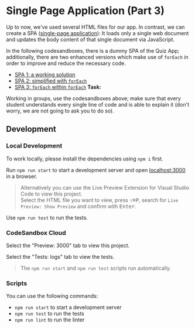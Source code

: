 # Single Page Application (Part 3)

Up to now, we've used several HTML files for our app. In contrast, we can create a SPA
([single-page application](https://developer.mozilla.org/en-US/docs/Glossary/SPA)): It loads only a
single web document and updates the body content of that single document via JavaScript.

In the following codesandboxes, there is a dummy SPA of the Quiz App; additionally, there are two
enhanced versions which make use of `forEach` in order to improve and reduce the necessary code.

- [SPA 1: a working solution](https://codesandbox.io/s/github/spiced-academy/fs-web-exercises/tree/main/sessions/js-array-methods/spa-1?file=/README.md)
- [SPA 2: simplified with `forEach`](https://codesandbox.io/s/github/spiced-academy/fs-web-exercises/tree/main/sessions/js-array-methods/spa-2?file=/README.md)
- [SPA 3: `forEach` within `forEach`](https://codesandbox.io/s/github/spiced-academy/fs-web-exercises/tree/main/sessions/js-array-methods/spa-3?file=/README.md)
  **Task:**

Working in groups, use the codesandboxes above; make sure that every student understands every
single line of code and is able to explain it (don't worry, we are not going to ask you to do so).

## Development

### Local Development

To work locally, please install the dependencies using `npm i` first.

Run `npm run start` to start a development server and open [localhost:3000](http://localhost:3000) in a browser.

> Alternatively you can use the Live Preview Extension for Visual Studio Code to view this project.  
> Select the HTML file you want to view, press <kbd>⇧</kbd><kbd>⌘</kbd><kbd>P</kbd>, search for `Live Preview: Show Preview` and confirm with <kbd>Enter</kbd>.

Use `npm run test` to run the tests.

### CodeSandbox Cloud

Select the "Preview: 3000" tab to view this project.

Select the "Tests: logs" tab to view the tests.

> The `npm run start` and `npm run test` scripts run automatically.

### Scripts

You can use the following commands:

- `npm run start` to start a development server
- `npm run test` to run the tests
- `npm run lint` to run the linter
